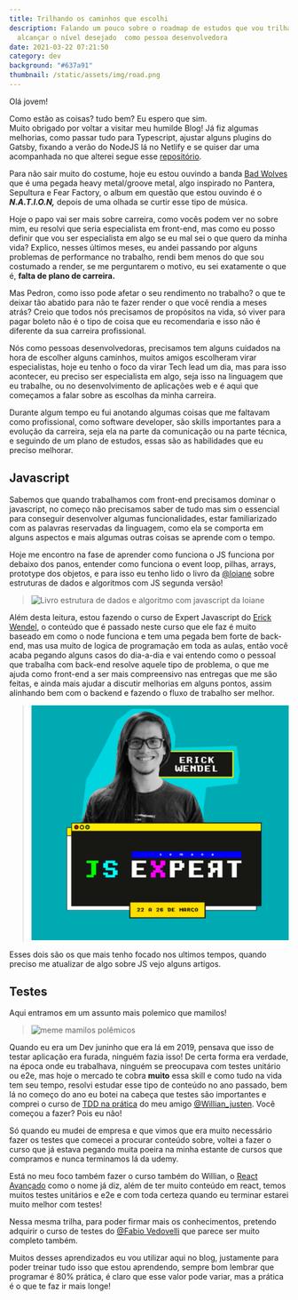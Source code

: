 ```yaml
---
title: Trilhando os caminhos que escolhi
description: Falando um pouco sobre o roadmap de estudos que vou trilhar para
  alcançar o nível desejado  como pessoa desenvolvedora
date: 2021-03-22 07:21:50
category: dev
background: "#637a91"
thumbnail: /static/assets/img/road.png
---
```

Olá jovem! 

Como estão as coisas? tudo bem? Eu espero que sim.\
Muito obrigado por voltar a visitar meu humilde Blog! Já fiz algumas melhorias, como passar tudo para Typescript, ajustar alguns plugins do Gatsby, fixando a verão do NodeJS lá no Netlify e se quiser dar uma acompanhada no que alterei segue esse [](https://github.com/AzevedoDev/my-personal-blog/commits/developer)[repositório](https://github.com/AzevedoDev/my-personal-blog).

Para não sair muito do costume, hoje eu estou ouvindo a banda [Bad Wolves](spotify:artist:0eI3X5rAzHRZVe5FPk4MN1) que é uma pegada heavy metal/groove metal, algo inspirado no Pantera, Sepultura e Fear Factory, o album em questão que estou ouvindo é o ***N.A.T.I.O.N,*** depois de uma olhada se curtir esse tipo de música.

Hoje o papo vai ser mais sobre carreira, como vocês podem ver no sobre mim, eu resolvi que seria especialista em front-end, mas como eu posso definir que vou ser especialista em algo se eu mal sei o que quero da minha vida? Explico, nesses últimos meses, eu andei passando por alguns problemas de performance no trabalho, rendi bem menos do que sou costumado a render, se me perguntarem o motivo, eu sei exatamente o que é, **falta de plano de carreira.**

Mas Pedron, como isso pode afetar o seu rendimento no trabalho? o que te deixar tão abatido para não te fazer render o que você rendia a meses atrás? Creio que todos nós precisamos de propósitos na vida, só viver para pagar boleto não é o tipo de coisa que eu recomendaria e isso não é diferente da sua carreira profissional.

Nós como pessoas desenvolvedoras, precisamos tem alguns cuidados na hora de escolher alguns caminhos, muitos amigos escolheram virar especialistas, hoje eu tenho o foco da virar Tech lead um dia, mas para isso acontecer, eu preciso ser especialista em algo, seja isso na linguagem que eu trabalhe, ou no desenvolvimento de aplicações web e é aqui que começamos a falar sobre as escolhas da minha carreira.

Durante algum tempo eu fui anotando algumas coisas que me faltavam como profissional, como software developer, são skills importantes para a evolução da carreira, seja ela na parte da comunicação ou na parte técnica, e seguindo de um plano de estudos, essas são as habilidades que eu preciso melhorar.

## Javascript

Sabemos que quando trabalhamos com front-end precisamos dominar o javascript, no começo não precisamos saber de tudo mas sim o essencial para conseguir desenvolver algumas funcionalidades, estar familiarizado com as palavras reservadas da linguagem, como ela se comporta em alguns aspectos e mais algumas outras coisas se aprende com o tempo.

Hoje me encontro na fase de aprender como funciona o JS funciona por debaixo dos panos, entender como funciona o event loop, pilhas, arrays, prototype dos objetos, e para isso eu tenho lido o livro da [@loiane](https://twitter.com/loiane) sobre estruturas de dados e algoritmos com JS segunda versão!

> ![Livro estrutura de dados e algoritmo com javascript da loiane](https://images-na.ssl-images-amazon.com/images/I/71KGa1y8eaL.jpg "Livro  estrutura de dados da loiane")

Além desta leitura, estou fazendo o curso de Expert Javascript do [Erick Wendel](https://twitter.com/erickwendel_), o conteúdo que é passado neste curso que ele faz é muito baseado em como o node funciona e tem uma pegada bem forte de back-end, mas usa muito de logica de programação em toda as aulas, então você acaba pegando alguns casos do dia-a-dia e vai entendo como o pessoal que trabalha com back-end resolve aquele tipo de problema, o que me ajuda como front-end a ser mais compreensivo nas entregas que me são feitas, e ainda mais ajudar a discutir melhorias em alguns pontos, assim alinhando bem com o backend e fazendo o fluxo de trabalho ser melhor. 

> ![Javascript avançado do Erick Wendel](/static/assets/img/image_2021-03-27_21-04-05.png "Javascript avançado do Erick Wendel")

Esses dois são os que mais tenho focado nos ultimos tempos, quando preciso me atualizar de algo sobre JS vejo alguns artigos.



## Testes

Aqui entramos em um assunto mais polemico que mamilos! 

> ![meme mamilos polêmicos](https://www.museudememes.com.br/wp-content/uploads/2015/10/capa-600x500.jpg)

Quando eu era um Dev juninho que era lá em 2019, pensava que isso de testar aplicação era furada, ninguém fazia isso! De certa forma era verdade, na época onde eu trabalhava, ninguém se preocupava com testes unitário ou e2e, mas hoje o mercado te cobra **muito** essa skill e como tudo na vida tem seu tempo, resolvi estudar esse tipo de conteúdo no ano passado, bem lá no começo do ano eu botei na cabeça que testes são importantes e comprei o curso de [TDD na prática](https://www.udemy.com/course/js-com-tdd-na-pratica/) do meu amigo [@Willian_justen](https://twitter.com/Willian_justen). Você começou a fazer? Pois eu não!

Só quando eu mudei de empresa e que vimos que era muito necessário fazer os testes que comecei a procurar conteúdo sobre, voltei a fazer o curso que já estava pegando muita poeira na minha estante de cursos que compramos e nunca terminamos lá da udemy.

Está no meu foco também fazer o curso também do Willian, o [React Avançado](https://reactavancado.com.br/) como o nome já diz, além de ter muito conteúdo em react, temos muitos testes unitários e e2e e com toda certeza quando eu terminar estarei muito melhor com testes!

Nessa mesma trilha, para poder firmar mais os conhecimentos, pretendo adquirir o curso de testes do [@Fabio Vedovelli](https://twitter.com/vedovelli74) que parece ser muito completo também.

Muitos desses aprendizados eu vou utilizar aqui no blog, justamente para poder treinar tudo isso que estou aprendendo, sempre bom lembrar que programar é 80% prática, é claro que esse valor pode variar, mas a prática é o que te faz ir mais longe!